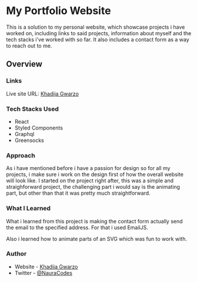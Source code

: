 # My Portfolio Website

This is a solution to my personal website, which showcase projects i have worked on, including links to said projects, information about myself and the tech stacks i've worked with so far. It also includes a contact form as a way to reach out to me.

## Overview

### Links

Live site URL: [Khadija Gwarzo](https://www.khadijagwarzo.com/)

### Tech Stacks Used

- React
- Styled Components
- Graphql
- Greensocks

### Approach

As i have mentioned before i have a passion for design so for all my projects, i make sure i work on the design first of how the overall website will look like. I started on the project right after, this was a simple and straighforward project, the challenging part i would say is the animating part, but other than that it was pretty much straightforward.

### What I Learned

What i learned from this project is making the contact form actually send the email to the specified address. For that i used EmailJS.

Also i learned how to animate parts of an SVG which was fun to work with.

### Author

- Website - [Khadija Gwarzo](https://www.khadijagwarzo.com)
- Twitter - [@NauraCodes](https://twitter.com/NauraCodes)
